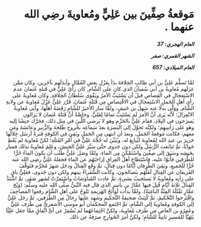 <h1 dir="rtl">مَوقعةُ صِفِّينَ بين عَلِيٍّ ومُعاويةَ رضِي الله عنهما  .</h1>

<h5 dir="rtl">العام الهجري:  37

الشهر القمري: صفر

العام الميلادي: 657</h5>

<p dir="rtl">لمَّا تَسلَّم عَلِيُّ بن أبي طالبٍ الخِلافةَ بدَأ بِعَزْلِ بعضِ العُمَّالِ وأبدَلَهم بآخَرين، وكان ممَّن عزَلَهم مُعاويةُ بن أبي سُفيانَ الذي كان على الشَّامِ, كان رأيُ عَلِيٍّ في قَتلةِ عُثمانَ عدمَ الاسْتِعجالِ في القِصاصِ قبلَ أن يَسْتَتِبَّ الأمرُ ويَقْوَى سُلطانُ الخِلافةِ, وكان مُعاويةُ على رأي أهلِ الجَملِ الاسْتِعجال في الاقْتِصاصِ مِن قَتَلَةِ عُثمانَ، قَرَّرَ عَلِيٌّ عَزْلَ مُعاويةَ عن وِلايةِ الشَّام, ووَلَّى بدلًا عنه سَهلَ بن حَنيفٍ، ولمَّا سار الأخيرُ للشَّامِ رَفَضَهُ أهلُها، وأَبَى مُعاويةُ الانْعِزالَ؛ لأنَّه يَرى أنَّ الأمرَ لم يَسْتَتِبَّ تمامًا لِعَلِيٍّ، وخاصَّةً أنَّ قَتَلَةَ عُثمانَ لا يَزالون يَسرَحون في البِلادِ، فقام عَلِيٌّ بالحَزْمِ وهو لا يَرضى اللِّينَ في مِثل ذلك، فحَرَّك جيشًا إليه وهو على رَأسِهِم؛ ولكنَّه تَحوَّلَ إلى البَصرَةِ بعدَ سَماعِه بخُروجِ طَلحةَ والزُّبيرِ وعائشةَ ومَن معهم، فكانت مَوقعةُ الجَملِ، وبعدَ أن انتهى مِن الجَملِ وبَقِيَ في الكوفةِ فَترةً أرسَل خِلالَها جَريرَ بن عبدِ الله لِمُعاويةَ ليُبايِعَ له، ويُبَيِّنَ له حُجَّةَ عَلِيٍّ في أَمْرِ القَتَلَةِ؛ لكنَّ مُعاويةَ لم يُعْطِ جَوابًا، ثمَّ تَتابَعت الرُّسُلُ ولكن دون جَدوى حتَّى سَيَّرَ عَلِيٌّ الجيشَ، وعَلِمَ مُعاويةُ بذلك فسار بجَيشِه وسَبَقَ إلى صِفِّينَ واسْتَمْكَنَ مِن الماءِ، ولمَّا وصَل عَلِيٌّ طلَب أن يكونَ الماءُ حُرًّا للطَّرَفين فأَبَوْا عليه، فاسْتَطاع أهلُ العِراقِ إزاحَتَهُم عن الماءِ فجعَلهُ عَلِيٌّ رضِي الله عنه حُرًّا للجَميعِ، وبَقِيَ الطَّرفان أيَّامًا دون قِتالٍ، ثمَّ وقَع القِتالُ ودخَل شهرُ مُحَرَّم فتَوقَّفَ الفَريقان عن القِتالِ لَعَلَّهُم يتَصالحون، وكانت السُّفَراءُ بينهم ولكن دون جَدوى، فعَلِيٌّ باقٍ على رَأيِه ومُعاويةُ لا يَستَجيبُ بشيءٍ، ثمَّ عادت المُناوَشاتُ واسْتَمرَّتْ لشهرِ صَفَر، ثمَّ اشْتَدَّ القِتالُ ثلاثةَ أيَّامٍ قُتِلَ فيها عمَّارُ بن ياسرٍ الذي قال فيه النَّبيُّ صلَّى الله عليه وسلَّم: (وَيْحَ عمَّارٍ تَقْتُلُهُ الفِئَةُ الباغِيَةُ). ولمَّا بدأت لَوائحُ الهَزيمةِ تَلوحُ على أهلِ الشَّام رفعوا المَصاحِفَ واقْتَرحوا التَّحْكيمَ، ثمَّ كُتِبَتْ صَحيفةُ التَّحكيمِ وشهِد عليها رِجالٌ مِن الطَّرَفين، ثمَّ رحَل عَلِيٌّ إلى الكوفةِ ومُعاويةُ إلى الشَّامِ، ثمَّ اجْتَمع المحكمان أبو موسى الأشعريُّ مِن طَرَف عَلِيٍّ وعَمرُو بن العاصِ مِن طَرَف مُعاويةَ، ولكنَّ اجْتِماعَهُما لم يُسْفِرْ عن أيِّ اتِّفاقٍ ممَّا جعَل عَلِيًّا يَتَهَيَّأُ للمَسيرِ ثانِيةً للشَّامِ؛ ولكنَّ أمرَ الخَوارِجِ صرَفهُ عن ذلك.</p></br>
